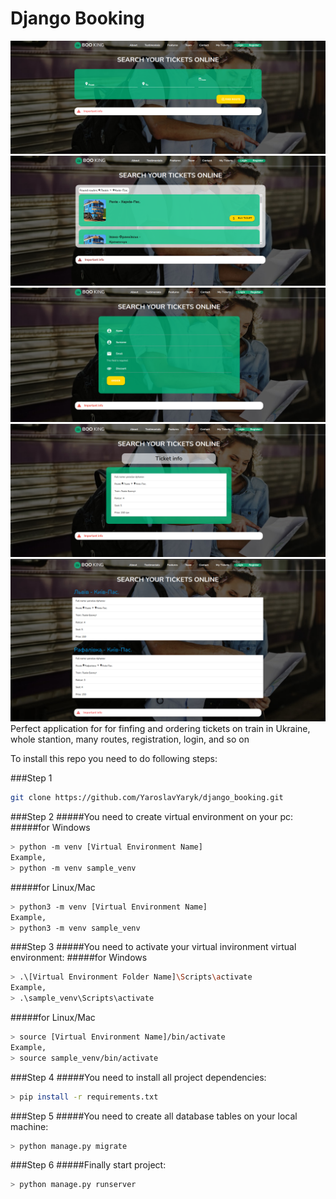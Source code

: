 # Django Booking
![](photoes/booking_home.png)
![](photoes/booking_queryset.png)
![](photoes/booking_order.png)
![](photoes/booking_ticket.png)
![](photoes/booking_ordered_tickets.png)
Perfect application for for finfing and ordering tickets on train in Ukraine,
whole stantion, many routes, registration, login, and so on

To install this repo you need to do following steps:

###Step 1
```sh
git clone https://github.com/YaroslavYaryk/django_booking.git
```
###Step 2
#####You need to create virtual environment on your pc:
#####for Windows
```sh
> python -m venv [Virtual Environment Name]
Example,
> python -m venv sample_venv
```
#####for Linux/Mac
```sh
> python3 -m venv [Virtual Environment Name]
Example,
> python3 -m venv sample_venv
```

###Step 3
#####You need to activate your virtual invironment virtual environment:
#####for Windows
```sh
> .\[Virtual Environment Folder Name]\Scripts\activate
Example,
> .\sample_venv\Scripts\activate
``` 
#####for Linux/Mac
```sh
> source [Virtual Environment Name]/bin/activate
Example,
> source sample_venv/bin/activate
``` 
###Step 4
#####You need to install all project dependencies:
```sh
> pip install -r requirements.txt
``` 
###Step 5
#####You need to create all database tables on your local machine:
```sh
> python manage.py migrate
``` 
###Step 6
#####Finally start project:
```sh
> python manage.py runserver
``` 